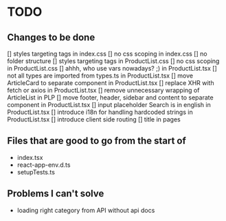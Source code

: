 # TODO

## Changes to be done

[] styles targeting tags in index.css
[] no css scoping in index.css
[] no folder structure
[] styles targeting tags in ProductList.css
[] no css scoping in ProductList.css
[] ahhh, who use vars nowadays? ;) in ProductList.tsx
[] not all types are imported from types.ts in ProductList.tsx
[] move ArticleCard to separate component in ProductList.tsx
[] replace XHR with fetch or axios in ProductList.tsx
[] remove unnecessary wrapping of ArticleList in PLP
[] move footer, header, sidebar and content to separate component in ProductList.tsx
[] input placeholder Search is in english in ProductList.tsx
[] introduce i18n for handling hardcoded strings in ProductList.tsx
[] introduce client side routing
[] title in pages

## Files that are good to go from the start of

- index.tsx
- react-app-env.d.ts
- setupTests.ts

## Problems I can't solve

- loading right category from API without api docs
